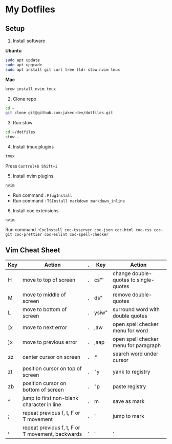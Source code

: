 # My Dotfiles

## Setup

1. Install software

**Ubuntu**

```sh
sudo apt update
sudo apt upgrade
sudo apt install git curl tree tldr stow nvim tmux
```

**Mac**
```sh
brew install nvim tmux
```

2. Clone repo

```sh
cd ~
git clone git@github.com:jakec-dev/dotfiles.git
```

3. Run stow
```sh
cd ~/dotfiles
stow .
```

4. Install tmux plugins

```sh
tmux
```

Press `Control+b Shift+i`

5. Install nvim plugins

```sh
nvim
```

- Run command `:PlugInstall`
- Run command `:TSInstall markdown markdown_inline`

6. Install coc extensions

```
nvim
```

Run command `:CocInstall coc-tsserver coc-json coc-html coc-css coc-git coc-prettier coc-eslint coc-spell-checker`

## Vim Cheat Sheet
| Key    | Action                                           | .   | Key        | Action                                             |
| -      | --                                               | --  | --         | --                                                 |
| H      | move to top of screen                            | .   | cs"'       | change double-quotes to single-quotes              |
| M      | move to middle of screen                         | .   | ds"        | remove double-quotes                               |
| L      | move to bottom of screen                         | .   | ysiw"      | surround word with double quotes                   |
| [x     | move to next error                               | .   | ,aw        | open spell checker menu for word                   |
| ]x     | move to previous error                           | .   | ,aap       | open spell checker menu for paragraph              |
| zz     | center cursor on screen                          | .   | *          | search word under cursor                           |
| zt     | position cursor on top of screen                 | .   | "<number>y | yank to <number> registry                          |
| zb     | position cursor on bottom of screen              | .   | "<number>p | paste <number> registry                            |
| ^      | jump to first non-blank character in line        | .   | m<char>    | save <char> as mark                                |
| ;      | repeat previous f, t, F or T movement            | .   | '<char>    | jump to <char> mark                                | 
| ,      | repeat previous f, t, F or T movement, backwards | .   | .          | .                                                  |

